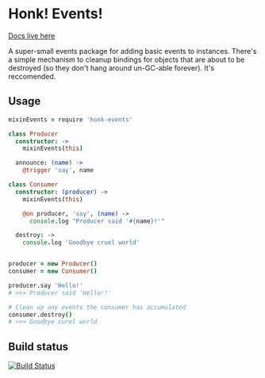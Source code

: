 Honk! Events!
=============

[Docs live here](http://markchadwick.github.com/honk-events/)

A super-small events package for adding basic events to instances. There's a
simple mechanism to cleanup bindings for objects that are about to be destroyed
(so they don't hang around un-GC-able forever). It's reccomended.

Usage
-----

```coffee
mixinEvents = require 'honk-events'

class Producer
  constructor: ->
    mixinEvents(this)

  announce: (name) ->
    @trigger 'say', name

class Consumer
  constructor: (producer) ->
    mixinEvents(this)

    @on producer, 'say', (name) ->
      console.log "Producer said '#{name}!'"

  destroy: ->
    console.log 'Goodbye cruel world'


producer = new Producer()
consumer = new Consumer()

producer.say 'Hello!'
# >>> Producer said 'Hello!!'

# Clean up any events the consumer has accumulated
consumer.destroy()
# >>> Goodbye curel world
```

Build status
------------
[![Build Status](https://secure.travis-ci.org/markchadwick/honk-events.png)](http://travis-ci.org/markchadwick/honk-events)
